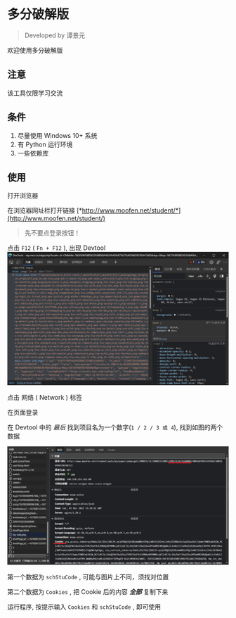 # 多分破解版

> Developed by 谭景元

欢迎使用多分破解版

## 注意

该工具仅限学习交流

## 条件

1. 尽量使用 Windows 10+ 系统
2. 有 Python 运行环境
3. 一些依赖库

## 使用

打开浏览器

在浏览器网址栏打开链接 [*http://www.moofen.net/student/*](http://www.moofen.net/student/)

> 先不要点登录按钮！

点击 `F12` ( `Fn + F12` ), 出现 Devtool
![Devtool](./img/devtool.png)

点击 网络 ( Network ) 标签

在页面登录

在 Devtool 中的 *最后* 找到项目名为一个数字(`1 / 2 / 3 或 4`), 找到如图的两个数据

![](./img/network.png)

第一个数据为 `schStuCode` , 可能与图片上不同，须找对位置

第二个数据为 `Cookies` , 把 Cookie 后的内容 ***全部*** 复制下来



运行程序, 按提示输入 `Cookies` 和 `schStuCode` , 即可使用
